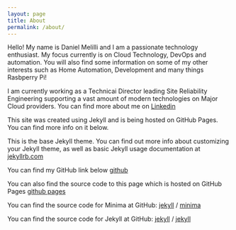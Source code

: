 ```yaml
---
layout: page
title: About
permalink: /about/
---
```


Hello!  My name is Daniel Melilli and I am a passionate technology enthusiast. 
My focus currently is on Cloud Technology, DevOps and automation.  You will also find some information on some of my other interests such as Home Automation, Development and many
things Rasbperry Pi!

I am currently working as a Technicai Director leading Site Reliability Engineering supporting a vast amount of modern technologies on Major Cloud providers.  You can find more about me on [Linkedin](https://linkedin.com/in/danielmelilli)

This site was created using Jekyll and is being hosted on GitHub Pages. You can find more info on it below.

This is the base Jekyll theme. You can find out more info about customizing your Jekyll theme, as well as basic Jekyll usage documentation at [jekyllrb.com](https://jekyllrb.com/)

You can find my GitHub link below
[github](https://github.com/danielmelilli)

You can also find the source code to this page which is hosted on GitHub Pages
[github pages](https://github.com/danielmelilli/danielmelilli.github.io)

You can find the source code for Minima at GitHub:
[jekyll][jekyll-organization] /
[minima](https://github.com/jekyll/minima)

You can find the source code for Jekyll at GitHub:
[jekyll][jekyll-organization] /
[jekyll](https://github.com/jekyll/jekyll)


[jekyll-organization]: https://github.com/jekyll
